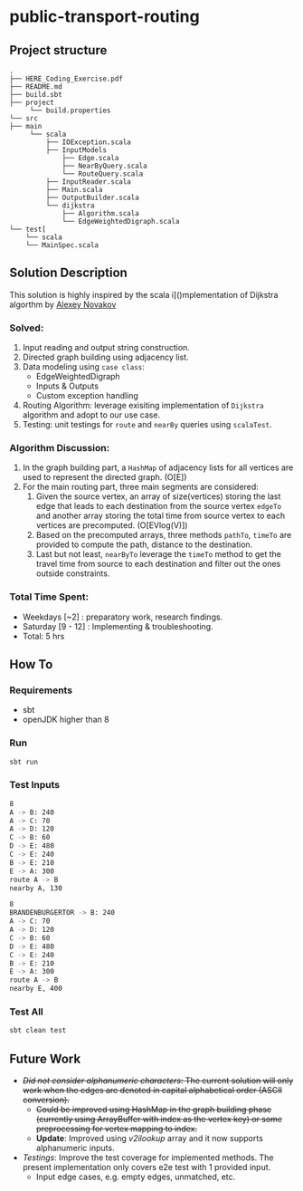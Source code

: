 # public-transport-routing

## Project structure
```
.
├── HERE_Coding_Exercise.pdf 
├── README.md
├── build.sbt
├── project
     └── build.properties
└── src
├── main
     └── scala
         ├── IOException.scala
         ├── InputModels
             ├── Edge.scala
             ├── NearByQuery.scala
             └── RouteQuery.scala
         ├── InputReader.scala
         ├── Main.scala
         ├── OutputBuilder.scala
         └── dijkstra
             ├── Algorithm.scala
             └── EdgeWeightedDigraph.scala
└── test[
    └── scala
    └── MainSpec.scala
```

## Solution Description
This solution is highly inspired by the scala i]()mplementation of Dijkstra algorthm by [Alexey Novakov](https://medium.com/se-notes-by-alexey-novakov/algorithms-in-scala-dijkstra-shortest-path-78c4291dd8ab)

### Solved:
1. Input reading and output string construction.
2. Directed graph building using adjacency list.
3. Data modeling using `case class`: 
   - EdgeWeightedDigraph 
   - Inputs & Outputs
   - Custom exception handling
4. Routing Algorithm: leverage exisiting implementation of `Dijkstra` algorithm and adopt to our use case.
5. Testing: unit testings for `route` and `nearBy` queries using `scalaTest`.

### Algorithm Discussion:
1. In the graph building part, a `HashMap` of adjacency lists for all vertices are used to represent the directed graph. (O[E]) 
2. For the main routing part, three main segments are considered:
   1. Given the source vertex, an array of size(vertices) storing the last edge that leads to each destination from the source vertex `edgeTo` and another array storing the total time from source vertex to each vertices are precomputed. (O[EVlog(V)])
   2. Based on the precomputed arrays, three methods `pathTo`, `timeTo` are provided to compute the path, distance to the destination.
   3. Last but not least, `nearByTo` leverage the `timeTo` method to get the travel time from source to each destination and filter out the ones outside constraints. 

### Total Time Spent:
- Weekdays [~2] : preparatory work, research findings.
- Saturday [9 - 12] : Implementing & troubleshooting.
- Total: 5 hrs

## How To
### Requirements
   - sbt 
   - openJDK higher than 8

### Run 

```bash
sbt run
```

### Test Inputs
```bash
8
A -> B: 240
A -> C: 70
A -> D: 120
C -> B: 60
D -> E: 480
C -> E: 240
B -> E: 210
E -> A: 300
route A -> B
nearby A, 130

8
BRANDENBURGERTOR -> B: 240
A -> C: 70
A -> D: 120
C -> B: 60
D -> E: 480
C -> E: 240
B -> E: 210
E -> A: 300
route A -> B
nearby E, 400
```

### Test All
```bash
sbt clean test
```

## Future Work
- <del>*Did not consider alphanumeric characters*: The current solution will only work when the edges are denoted in capital alphabetical order (ASCII conversion).</del>
  - <del>Could be improved using HashMap in the graph building phase (currently using ArrayBuffer with index as the vertex key) or some preprocessing for vertex mapping to index.</del>
  - **Update**: Improved using *v2ilookup* array and it now supports alphanumeric inputs.
- *Testings*: Improve the test coverage for implemented methods. The present implementation only covers e2e test with 1 provided input.
  - Input edge cases, e.g. empty edges, unmatched, etc.